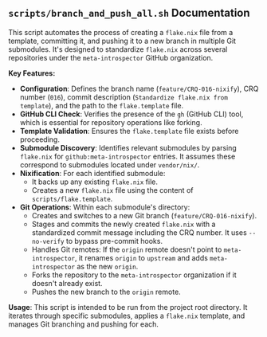 ## `scripts/branch_and_push_all.sh` Documentation

This script automates the process of creating a `flake.nix` file from a template, committing it, and pushing it to a new branch in multiple Git submodules. It's designed to standardize `flake.nix` across several repositories under the `meta-introspector` GitHub organization.

**Key Features:**
*   **Configuration**: Defines the branch name (`feature/CRQ-016-nixify`), CRQ number (`016`), commit description (`Standardize flake.nix from template`), and the path to the `flake.template` file.
*   **GitHub CLI Check**: Verifies the presence of the `gh` (GitHub CLI) tool, which is essential for repository operations like forking.
*   **Template Validation**: Ensures the `flake.template` file exists before proceeding.
*   **Submodule Discovery**: Identifies relevant submodules by parsing `flake.nix` for `github:meta-introspector` entries. It assumes these correspond to submodules located under `vendor/nix/`.
*   **Nixification**: For each identified submodule:
    *   It backs up any existing `flake.nix` file.
    *   Creates a new `flake.nix` file using the content of `scripts/flake.template`.
*   **Git Operations**: Within each submodule's directory:
    *   Creates and switches to a new Git branch (`feature/CRQ-016-nixify`).
    *   Stages and commits the newly created `flake.nix` with a standardized commit message including the CRQ number. It uses `--no-verify` to bypass pre-commit hooks.
    *   Handles Git remotes: If the `origin` remote doesn't point to `meta-introspector`, it renames `origin` to `upstream` and adds `meta-introspector` as the new `origin`.
    *   Forks the repository to the `meta-introspector` organization if it doesn't already exist.
    *   Pushes the new branch to the `origin` remote.

**Usage**:
This script is intended to be run from the project root directory. It iterates through specific submodules, applies a `flake.nix` template, and manages Git branching and pushing for each.

